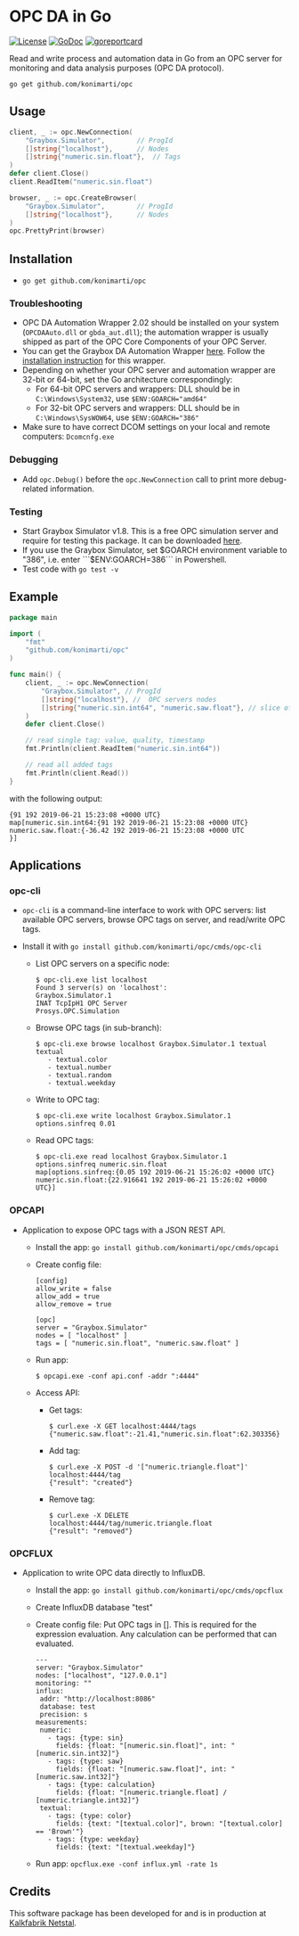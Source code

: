 # OPC DA in Go

[![License](http://img.shields.io/badge/license-MIT-red.svg?style=flat)](https://github.com/konimarti/opc/blob/master/LICENSE)
[![GoDoc](https://godoc.org/github.com/konimarti/observer?status.svg)](https://godoc.org/github.com/konimarti/opc)
[![goreportcard](https://goreportcard.com/badge/github.com/konimarti/observer)](https://goreportcard.com/report/github.com/konimarti/opc)

Read and write process and automation data in Go from an OPC server for monitoring and data analysis purposes (OPC DA protocol).

```go get github.com/konimarti/opc```

## Usage
```go
client, _ := opc.NewConnection(
	"Graybox.Simulator", 		// ProgId
	[]string{"localhost"}, 		// Nodes
	[]string{"numeric.sin.float"}, 	// Tags
)
defer client.Close()
client.ReadItem("numeric.sin.float")
```

```go
browser, _ := opc.CreateBrowser(
	"Graybox.Simulator", 		// ProgId
	[]string{"localhost"}, 		// Nodes	
)
opc.PrettyPrint(browser)
```


## Installation

* ```go get github.com/konimarti/opc```

### Troubleshooting

* OPC DA Automation Wrapper 2.02 should be installed on your system (```OPCDAAuto.dll``` or ```gbda_aut.dll```); the automation wrapper is usually shipped as part of the OPC Core Components of your OPC Server.
* You can get the Graybox DA Automation Wrapper [here](http://gray-box.net/download_daawrapper.php?lang=en). Follow the [installation instruction](http://gray-box.net/daawrapper.php) for this wrapper. 
* Depending on whether your OPC server and automation wrapper are 32-bit or 64-bit, set the Go architecture correspondingly:
  - For 64-bit OPC servers and wrappers: DLL should be in ```C:\Windows\System32```, use ```$ENV:GOARCH="amd64"```
  - For 32-bit OPC servers and wrappers: DLL should be in ```C:\Windows\SysWOW64```, use ```$ENV:GOARCH="386"```
* Make sure to have correct DCOM settings on your local and remote computers: ```Dcomcnfg.exe```

### Debugging

* Add ```opc.Debug()``` before the ```opc.NewConnection``` call to print more debug-related information.

### Testing

* Start Graybox Simulator v1.8. This is a free OPC simulation server and require for testing this package. It can be downloaded [here](http://www.gray-box.net/download_graysim.php).
* If you use the Graybox Simulator, set $GOARCH environment variable to "386", i.e. enter ```$ENV:GOARCH=386``` in Powershell.
* Test code with ```go test -v```

## Example 

```go
package main

import (
	"fmt"
	"github.com/konimarti/opc"
)

func main() {
	client, _ := opc.NewConnection(
		"Graybox.Simulator", // ProgId
		[]string{"localhost"}, //  OPC servers nodes
		[]string{"numeric.sin.int64", "numeric.saw.float"}, // slice of OPC tags
	)
	defer client.Close()

	// read single tag: value, quality, timestamp
	fmt.Println(client.ReadItem("numeric.sin.int64"))

	// read all added tags
	fmt.Println(client.Read())
}
``` 

with the following output:

```
{91 192 2019-06-21 15:23:08 +0000 UTC}
map[numeric.sin.int64:{91 192 2019-06-21 15:23:08 +0000 UTC} numeric.saw.float:{-36.42 192 2019-06-21 15:23:08 +0000 UTC
}]
```

## Applications 

### opc-cli

* ```opc-cli``` is a command-line interface to work with OPC servers: list available OPC servers, browse OPC tags on server, and read/write OPC tags.
* Install it with ```go install github.com/konimarti/opc/cmds/opc-cli```

  - List OPC servers on a specific node: 
    ```
    $ opc-cli.exe list localhost
	Found 3 server(s) on 'localhost':
	Graybox.Simulator.1
	INAT TcpIpH1 OPC Server
	Prosys.OPC.Simulation
    ```

  - Browse OPC tags (in sub-branch):
    ```
    $ opc-cli.exe browse localhost Graybox.Simulator.1 textual
	textual
	   - textual.color
	   - textual.number
	   - textual.random
	   - textual.weekday
    ```

  - Write to OPC tag:
    ```
    $ opc-cli.exe write localhost Graybox.Simulator.1 options.sinfreq 0.01
    ```

  - Read OPC tags:
    ```
    $ opc-cli.exe read localhost Graybox.Simulator.1 options.sinfreq numeric.sin.float
	map[options.sinfreq:{0.05 192 2019-06-21 15:26:02 +0000 UTC} numeric.sin.float:{22.916641 192 2019-06-21 15:26:02 +0000 UTC}]
    ```


### OPCAPI

* Application to expose OPC tags with a JSON REST API.

  - Install the app: ```go install github.com/konimarti/opc/cmds/opcapi```

  - Create config file:
    ```
    [config]
    allow_write = false
    allow_add = true
    allow_remove = true
  
    [opc]
    server = "Graybox.Simulator"
    nodes = [ "localhost" ]
    tags = [ "numeric.sin.float", "numeric.saw.float" ]
  
    ```

  - Run app: 
    ```
    $ opcapi.exe -conf api.conf -addr ":4444"
    ```

  - Access API:
    - Get tags: 
      ```
      $ curl.exe -X GET localhost:4444/tags
      {"numeric.saw.float":-21.41,"numeric.sin.float":62.303356}
      ```
    - Add tag: 
      ```
      $ curl.exe -X POST -d '["numeric.triangle.float"]' localhost:4444/tag
      {"result": "created"}
      ```
    - Remove tag: 
      ```
      $ curl.exe -X DELETE localhost:4444/tag/numeric.triangle.float
      {"result": "removed"}
      ```

### OPCFLUX

* Application to write OPC data directly to InfluxDB.

  - Install the app: ```go install github.com/konimarti/opc/cmds/opcflux```

  - Create InfluxDB database "test"

  - Create config file:
    Put OPC tags in []. This is required for the expression evaluation. Any calculation can be performed that can evaluated.
    ```
    ---
    server: "Graybox.Simulator"
    nodes: ["localhost", "127.0.0.1"]
    monitoring: ""
    influx:
     addr: "http://localhost:8086"
     database: test
     precision: s
    measurements: 
     numeric:
       - tags: {type: sin}
         fields: {float: "[numeric.sin.float]", int: "[numeric.sin.int32]"}
       - tags: {type: saw}
         fields: {float: "[numeric.saw.float]", int: "[numeric.saw.int32]"}
       - tags: {type: calculation}
         fields: {float: "[numeric.triangle.float] / [numeric.triangle.int32]"}
     textual:
       - tags: {type: color}
         fields: {text: "[textual.color]", brown: "[textual.color] == 'Brown'"}        
       - tags: {type: weekday}
         fields: {text: "[textual.weekday]"}        
    ```

  - Run app: ```opcflux.exe -conf influx.yml -rate 1s```

## Credits

This software package has been developed for and is in production at [Kalkfabrik Netstal](http://www.kfn.ch/en).
